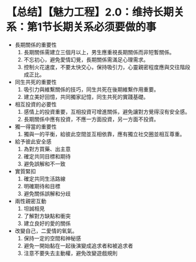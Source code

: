 # 【总结】【魅力工程】2.0：维持长期关系：第1节长期关系必须要做的事

-   長期關係的重要性
    1.  長期關係需建立三個月以上，男生應重視長期關係而非短暫關係。
    2.  不忘初心，避免愛情幻覺，長期關係需滿足心理需求。
    3.  控制火花速度，不要太快交心，保持吸引力，心靈親密程度應與交往階段成正比。
-   同生共死的重要性
    1.  吸引力與維繫關係的技巧，同生共死在後期維繫作用重要。
    2.  建立美好回憶，共同獨家記憶，同生共死的實踐基礎。
-   相互投資的必要性
    1.  感情上的投資重要，互相投資可增進關係，避免讓對方覺得沒有安全感。
    2.  長期關係中應有投資，不應一方面投資，另一方面不投資。
-   獨一得當的重要性
    1.  獨與一的平衡，給彼此空間並互相依靠，應有獨立社交圈並相互尊重。
-   給予彼此安全感
    1.  為對方買藥、出主意
    2.  確定共同目標和期待
    3.  避免誤解和不一致
-   實質緊扣
    1.  確定共同生活路線
    2.  明確期待和目標
    3.  避免關係誤解和分歧
-   兩性親密互動
    1.  坦誠相見
    2.  了解對方缺點和衝突
    3.  建立良好的愛的關係
-   改變自己，二愛情的氧氣。
    1.  保持一定的空間和神秘感
    2.  避免一開始黏在一起後演變成追求者和被追求者
    3.  注意不要失去主動權，避免改變遊戲規則